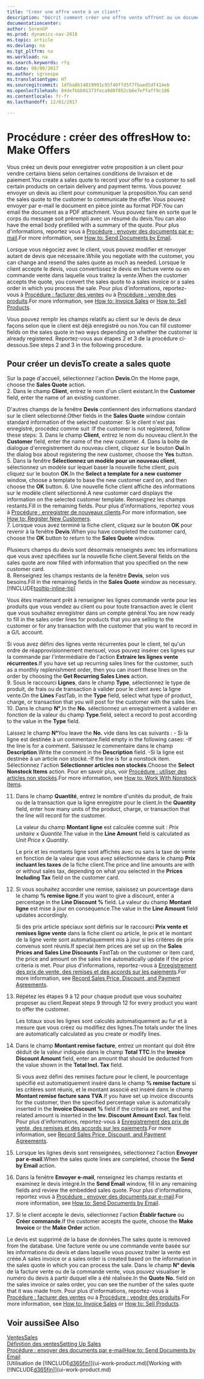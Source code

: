 ```yaml
---
title: "Créer une offre vente à un client"
description: "Décrit comment créer une offre vente offrent ou un document de demande de proposition pour enregistrer votre offre à un client pour vendre des produits dans certaines conditions."
documentationcenter: 
author: SorenGP
ms.prod: dynamics-nav-2018
ms.topic: article
ms.devlang: na
ms.tgt_pltfrm: na
ms.workload: na
ms.search.keywords: rfq
ms.date: 08/08/2017
ms.author: sgroespe
ms.translationtype: HT
ms.sourcegitcommit: 1dfba8b14019991c95f40ffd5f7fbaed5df414eb
ms.openlocfilehash: 84defbbb01373feca9d0f852cb6e7effaff9c186
ms.contentlocale: fr-fr
ms.lasthandoff: 12/01/2017

---
```

# <a name="how-to-make-offers"></a><span data-ttu-id="e4638-103">Procédure : créer des offres</span><span class="sxs-lookup"><span data-stu-id="e4638-103">How to: Make Offers</span></span>
<span data-ttu-id="e4638-104">Vous créez un devis pour enregistrer votre proposition à un client pour vendre certains biens selon certaines conditions de livraison et de paiement.</span><span class="sxs-lookup"><span data-stu-id="e4638-104">You create a sales quote to record your offer to a customer to sell certain products on certain delivery and payment terms.</span></span> <span data-ttu-id="e4638-105">Vous pouvez envoyer un devis au client pour communiquer la proposition.</span><span class="sxs-lookup"><span data-stu-id="e4638-105">You can send the sales quote to the customer to communicate the offer.</span></span> <span data-ttu-id="e4638-106">Vous pouvez envoyer par e-mail le document en pièce jointe au format PDF.</span><span class="sxs-lookup"><span data-stu-id="e4638-106">You can email the document as a PDF attachment.</span></span> <span data-ttu-id="e4638-107">Vous pouvez faire en sorte que le corps du message soit prérempli avec un résumé du devis.</span><span class="sxs-lookup"><span data-stu-id="e4638-107">You can also have the email body prefilled with a summary of the quote.</span></span> <span data-ttu-id="e4638-108">Pour plus d'informations, reportez vous à [Procédure : envoyer des documents par e-mail](ui-how-send-documents-email.md).</span><span class="sxs-lookup"><span data-stu-id="e4638-108">For more information, see [How to: Send Documents by Email](ui-how-send-documents-email.md).</span></span>

<span data-ttu-id="e4638-109">Lorsque vous négociez avec le client, vous pouvez modifier et renvoyer autant de devis que nécessaire.</span><span class="sxs-lookup"><span data-stu-id="e4638-109">While you negotiate with the customer, you can change and resend the sales quote as much as needed.</span></span> <span data-ttu-id="e4638-110">Lorsque le client accepte le devis, vous convertissez le devis en facture vente ou en commande vente dans laquelle vous traitez la vente.</span><span class="sxs-lookup"><span data-stu-id="e4638-110">When the customer accepts the quote, you convert the sales quote to a sales invoice or a sales order in which you process the sale.</span></span> <span data-ttu-id="e4638-111">Pour plus d'informations, reportez-vous à [Procédure : facturer des ventes](sales-how-invoice-sales.md) ou à [Procédure : vendre des produits](sales-how-sell-products.md).</span><span class="sxs-lookup"><span data-stu-id="e4638-111">For more information, see [How to: Invoice Sales](sales-how-invoice-sales.md) or [How to: Sell Products](sales-how-sell-products.md).</span></span>

<span data-ttu-id="e4638-112">Vous pouvez remplir les champs relatifs au client sur le devis de deux façons selon que le client est déjà enregistré ou non.</span><span class="sxs-lookup"><span data-stu-id="e4638-112">You can fill customer fields on the sales quote in two ways depending on whether the customer is already registered.</span></span> <span data-ttu-id="e4638-113">Reportez-vous aux étapes 2 et 3 de la procédure ci-dessous.</span><span class="sxs-lookup"><span data-stu-id="e4638-113">See steps 2 and 3 in the following procedure.</span></span>

## <a name="to-create-a-sales-quote"></a><span data-ttu-id="e4638-114">Pour créer un devis</span><span class="sxs-lookup"><span data-stu-id="e4638-114">To create a sales quote</span></span>
<span data-ttu-id="e4638-115">Sur la page d'accueil, sélectionnez l'action **Devis**.</span><span class="sxs-lookup"><span data-stu-id="e4638-115">On the Home page,  choose the **Sales Quote** action.</span></span>  
2. <span data-ttu-id="e4638-116">Dans le champ **Client**, entrez le nom d'un client existant.</span><span class="sxs-lookup"><span data-stu-id="e4638-116">In the **Customer** field, enter the name of an existing customer.</span></span>

   <span data-ttu-id="e4638-117">D'autres champs de la fenêtre **Devis** contiennent des informations standard sur le client sélectionné.</span><span class="sxs-lookup"><span data-stu-id="e4638-117">Other fields in the **Sales Quote** window contain standard information of the selected customer.</span></span> <span data-ttu-id="e4638-118">Si le client n'est pas enregistré, procédez comme suit :</span><span class="sxs-lookup"><span data-stu-id="e4638-118">If the customer is not registered, follow these steps:</span></span>
3. <span data-ttu-id="e4638-119">Dans le champ **Client**, entrez le nom du nouveau client.</span><span class="sxs-lookup"><span data-stu-id="e4638-119">In the **Customer** field, enter the name of the new customer.</span></span>
4. <span data-ttu-id="e4638-120">Dans la boîte de dialogue d'enregistrement du nouveau client, cliquez sur le bouton **Oui**.</span><span class="sxs-lookup"><span data-stu-id="e4638-120">In the dialog box about registering the new customer, choose the **Yes** button.</span></span>
5. <span data-ttu-id="e4638-121">Dans la fenêtre **Sélectionnez un modèle pour un nouveau client**, sélectionnez un modèle sur lequel baser la nouvelle fiche client, puis cliquez sur le bouton **OK**.</span><span class="sxs-lookup"><span data-stu-id="e4638-121">In the **Select a template for a new customer** window, choose a template to base the new customer card on, and then choose the **OK** button.</span></span>
6. <span data-ttu-id="e4638-122">Une nouvelle fiche client affiche des informations sur le modèle client sélectionné.</span><span class="sxs-lookup"><span data-stu-id="e4638-122">A new customer card displays the information on the selected customer template.</span></span> <span data-ttu-id="e4638-123">Renseignez les champs restants.</span><span class="sxs-lookup"><span data-stu-id="e4638-123">Fill in the remaining fields.</span></span> <span data-ttu-id="e4638-124">Pour plus d'informations, reportez vous à [Procédure : enregistrer de nouveaux clients](sales-how-register-new-customers.md).</span><span class="sxs-lookup"><span data-stu-id="e4638-124">For more information, see [How to: Register New Customers](sales-how-register-new-customers.md).</span></span>  
7. <span data-ttu-id="e4638-125">Lorsque vous avez terminé la fiche client, cliquez sur le bouton **OK** pour revenir à la fenêtre **Devis**.</span><span class="sxs-lookup"><span data-stu-id="e4638-125">When you have completed the customer card, choose the **OK** button to return to the **Sales Quote** window.</span></span>

   <span data-ttu-id="e4638-126">Plusieurs champs du devis sont désormais renseignés avec les informations que vous avez spécifiées sur la nouvelle fiche client.</span><span class="sxs-lookup"><span data-stu-id="e4638-126">Several fields on the sales quote are now filled with information that you specified on the new customer card.</span></span>  
8. <span data-ttu-id="e4638-127">Renseignez les champs restants de la fenêtre **Devis**, selon vos besoins.</span><span class="sxs-lookup"><span data-stu-id="e4638-127">Fill in the remaining fields in the **Sales Quote** window as necessary.</span></span> [!INCLUDE[tooltip-inline-tip](includes/tooltip-inline-tip_md.md)]  

<span data-ttu-id="e4638-128">Vous êtes maintenant prêt à renseigner les lignes commande vente pour les produits que vous vendez au client ou pour toute transaction avec le client que vous souhaitez enregistrer dans un compte général.</span><span class="sxs-lookup"><span data-stu-id="e4638-128">You are now ready to fill in the sales order lines for products that you are selling to the customer or for any transaction with the customer that you want to record in a G/L account.</span></span>   

<span data-ttu-id="e4638-129">Si vous avez défini des lignes vente récurrentes pour le client, tel qu'un ordre de réapprovisionnement mensuel, vous pouvez insérer ces lignes sur la commande par l'intermédiaire de l'action **Extraire les lignes vente récurrentes**.</span><span class="sxs-lookup"><span data-stu-id="e4638-129">If you have set up recurring sales lines for the customer, such as a monthly replenishment order, then you can insert these lines on the order by choosing the **Get Recurring Sales Lines** action.</span></span>  
9. <span data-ttu-id="e4638-130">Sous le raccourci **Lignes**, dans le champ **Type**, sélectionnez le type de produit, de frais ou de transaction à valider pour le client avec la ligne vente.</span><span class="sxs-lookup"><span data-stu-id="e4638-130">On the **Lines** FastTab, in the **Type** field, select what type of product, charge, or transaction that you will post for the customer with the sales line.</span></span>
10. <span data-ttu-id="e4638-131">Dans le champ **N°**,</span><span class="sxs-lookup"><span data-stu-id="e4638-131">In the **No.**</span></span> <span data-ttu-id="e4638-132">sélectionnez un enregistrement à valider en fonction de la valeur du champ **Type**.</span><span class="sxs-lookup"><span data-stu-id="e4638-132">field, select a record to post according to the value in the **Type** field.</span></span>

 <span data-ttu-id="e4638-133">Laissez le champ **N°**</span><span class="sxs-lookup"><span data-stu-id="e4638-133">You leave the **No.**</span></span> <span data-ttu-id="e4638-134">vide dans les cas suivants : - Si la ligne est destinée à un commentaire.</span><span class="sxs-lookup"><span data-stu-id="e4638-134">field empty in the following cases: -If the line is for a comment.</span></span> <span data-ttu-id="e4638-135">Saisissez le commentaire dans le champ **Description**.</span><span class="sxs-lookup"><span data-stu-id="e4638-135">Write the comment in the **Description** field.</span></span>
 <span data-ttu-id="e4638-136">-Si la ligne est destinée à un article non stocké.</span><span class="sxs-lookup"><span data-stu-id="e4638-136">-If the line is for a nonstock item.</span></span> <span data-ttu-id="e4638-137">Sélectionnez l'action **Sélectionner articles non stockés**.</span><span class="sxs-lookup"><span data-stu-id="e4638-137">Choose the **Select Nonstock Items** action.</span></span> <span data-ttu-id="e4638-138">Pour en savoir plus, voir [Procédure : utiliser des articles non stockés](inventory-how-work-nonstock-items.md).</span><span class="sxs-lookup"><span data-stu-id="e4638-138">For more information, see [How to: Work With Nonstock Items](inventory-how-work-nonstock-items.md).</span></span>

11. <span data-ttu-id="e4638-139">Dans le champ **Quantité**, entrez le nombre d'unités du produit, de frais ou de la transaction que la ligne enregistre pour le client.</span><span class="sxs-lookup"><span data-stu-id="e4638-139">In the **Quantity** field, enter how many units of the product, charge, or transaction that the line will record for the customer.</span></span>

    <span data-ttu-id="e4638-140">La valeur du champ **Montant ligne** est calculée comme suit : *Prix unitaire* x *Quantité*.</span><span class="sxs-lookup"><span data-stu-id="e4638-140">The value in the **Line Amount** field is calculated as *Unit Price* x *Quantity*.</span></span>  

    <span data-ttu-id="e4638-141">Le prix et les montants ligne sont affichés avec ou sans la taxe de vente en fonction de la valeur que vous avez sélectionnée dans le champ **Prix incluant les taxes** de la fiche client.</span><span class="sxs-lookup"><span data-stu-id="e4638-141">The price and line amounts are with or without sales tax, depending on what you selected in the **Prices Including Tax** field on the customer card.</span></span>  
12. <span data-ttu-id="e4638-142">Si vous souhaitez accorder une remise, saisissez un pourcentage dans le champ **% remise ligne**.</span><span class="sxs-lookup"><span data-stu-id="e4638-142">If you want to give a discount, enter a percentage in the **Line Discount %** field.</span></span> <span data-ttu-id="e4638-143">La valeur du champ **Montant ligne** est mise à jour en conséquence.</span><span class="sxs-lookup"><span data-stu-id="e4638-143">The value in the **Line Amount** field updates accordingly.</span></span>  

    <span data-ttu-id="e4638-144">Si des prix article spéciaux sont définis sur le raccourci **Prix vente et remises ligne vente** dans la fiche client ou article, le prix et le montant de la ligne vente sont automatiquement mis à jour si les critères de prix convenus sont réunis.</span><span class="sxs-lookup"><span data-stu-id="e4638-144">If special item prices are set up on the **Sales Prices and Sales Line Discounts** FastTab on the customer or item card, the price and amount on the sales line automatically update if the price criteria is met.</span></span> <span data-ttu-id="e4638-145">Pour plus d'informations, reportez-vous à [Enregistrement des prix de vente, des remises et des accords sur les paiements](sales-how-record-sales-price-discount-payment-agreements.md).</span><span class="sxs-lookup"><span data-stu-id="e4638-145">For more information, see [Record Sales Price, Discount, and Payment Agreements](sales-how-record-sales-price-discount-payment-agreements.md).</span></span>  
13. <span data-ttu-id="e4638-146">Répétez les étapes 9 à 12 pour chaque produit que vous souhaitez proposer au client.</span><span class="sxs-lookup"><span data-stu-id="e4638-146">Repeat steps 9 through 12 for every product you want to offer the customer.</span></span>  

    <span data-ttu-id="e4638-147">Les totaux sous les lignes sont calculés automatiquement au fur et à mesure que vous créez ou modifiez des lignes.</span><span class="sxs-lookup"><span data-stu-id="e4638-147">The totals under the lines are automatically calculated as you create or modify lines.</span></span>  
14. <span data-ttu-id="e4638-148">Dans le champ **Montant remise facture**, entrez un montant qui doit être déduit de la valeur indiquée dans le champ **Total TTC**.</span><span class="sxs-lookup"><span data-stu-id="e4638-148">In the **Invoice Discount Amount** field, enter an amount that should be deducted from the value shown in the **Total Incl. Tax** field.</span></span>

    <span data-ttu-id="e4638-149">Si vous avez défini des remises facture pour le client, le pourcentage spécifié est automatiquement inséré dans le champ **% remise facture** si les critères sont réunis, et le montant associé est inséré dans le champ **Montant remise facture sans TVA**.</span><span class="sxs-lookup"><span data-stu-id="e4638-149">If you have set up invoice discounts for the customer, then the specified percentage value is automatically inserted in the **Invoice Discount %** field if the criteria are met, and the related amount is inserted in the **Inv. Discount Amount Excl. Tax** field.</span></span> <span data-ttu-id="e4638-150">Pour plus d'informations, reportez-vous à [Enregistrement des prix de vente, des remises et des accords sur les paiements](sales-how-record-sales-price-discount-payment-agreements.md).</span><span class="sxs-lookup"><span data-stu-id="e4638-150">For more information, see [Record Sales Price, Discount, and Payment Agreements](sales-how-record-sales-price-discount-payment-agreements.md).</span></span>
15. <span data-ttu-id="e4638-151">Lorsque les lignes devis sont renseignées, sélectionnez l'action **Envoyer par e-mail**.</span><span class="sxs-lookup"><span data-stu-id="e4638-151">When the sales quote lines are completed, choose the **Send by Email** action.</span></span>
16. <span data-ttu-id="e4638-152">Dans la fenêtre **Envoyer e-mail**, renseignez les champs restants et examinez le devis intégré.</span><span class="sxs-lookup"><span data-stu-id="e4638-152">In the **Send Email** window, fill in any remaining fields and review the embedded sales quote.</span></span> <span data-ttu-id="e4638-153">Pour plus d'informations, reportez vous à [Procédure : envoyer des documents par e-mail](ui-how-send-documents-email.md).</span><span class="sxs-lookup"><span data-stu-id="e4638-153">For more information, see [How to: Send Documents by Email](ui-how-send-documents-email.md).</span></span>
17. <span data-ttu-id="e4638-154">Si le client accepte le devis, sélectionnez l'action **Établir facture** ou **Créer commande**.</span><span class="sxs-lookup"><span data-stu-id="e4638-154">If the customer accepts the quote, choose the **Make Invoice** or the **Make Order** action.</span></span>

<span data-ttu-id="e4638-155">Le devis est supprimé de la base de données.</span><span class="sxs-lookup"><span data-stu-id="e4638-155">The sales quote is removed from the database.</span></span> <span data-ttu-id="e4638-156">Une facture vente ou une commande vente basée sur les informations du devis et dans laquelle vous pouvez traiter la vente est créée.</span><span class="sxs-lookup"><span data-stu-id="e4638-156">A sales invoice or a sales order is created based on the information in the sales quote in which you can process the sale.</span></span> <span data-ttu-id="e4638-157">Dans le champ **N° devis** de la facture vente ou de la commande vente, vous pouvez visualiser le numéro du devis à partir duquel elle a été réalisée.</span><span class="sxs-lookup"><span data-stu-id="e4638-157">In the **Quote No.** field on the sales invoice or sales order, you can see the number of the sales quote that it was made from.</span></span> <span data-ttu-id="e4638-158">Pour plus d'informations, reportez-vous à [Procédure : facturer des ventes](sales-how-invoice-sales.md) ou à [Procédure : vendre des produits](sales-how-sell-products.md).</span><span class="sxs-lookup"><span data-stu-id="e4638-158">For more information, see [How to: Invoice Sales](sales-how-invoice-sales.md) or [How to: Sell Products](sales-how-sell-products.md).</span></span>

## <a name="see-also"></a><span data-ttu-id="e4638-159">Voir aussi</span><span class="sxs-lookup"><span data-stu-id="e4638-159">See Also</span></span>
[<span data-ttu-id="e4638-160">Ventes</span><span class="sxs-lookup"><span data-stu-id="e4638-160">Sales</span></span>](sales-manage-sales.md)  
[<span data-ttu-id="e4638-161">Définition des ventes</span><span class="sxs-lookup"><span data-stu-id="e4638-161">Setting Up Sales</span></span>](sales-setup-sales.md)  
[<span data-ttu-id="e4638-162">Procédure : envoyer des documents par e-mail</span><span class="sxs-lookup"><span data-stu-id="e4638-162">How to: Send Documents by Email</span></span>](ui-how-send-documents-email.md)  
<span data-ttu-id="e4638-163">[Utilisation de [!INCLUDE[d365fin](includes/d365fin_md.md)]](ui-work-product.md)</span><span class="sxs-lookup"><span data-stu-id="e4638-163">[Working with [!INCLUDE[d365fin](includes/d365fin_md.md)]](ui-work-product.md)</span></span>

